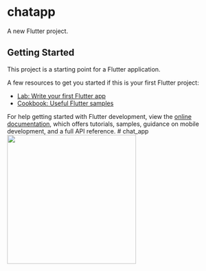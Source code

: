 # chatapp

A new Flutter project.

## Getting Started

This project is a starting point for a Flutter application.

A few resources to get you started if this is your first Flutter project:

- [Lab: Write your first Flutter app](https://docs.flutter.dev/get-started/codelab)
- [Cookbook: Useful Flutter samples](https://docs.flutter.dev/cookbook)

For help getting started with Flutter development, view the
[online documentation](https://docs.flutter.dev/), which offers tutorials,
samples, guidance on mobile development, and a full API reference.
#   c h a t _ a p p 
 <img src="[images/example.png](https://cdn.discordapp.com/attachments/1189203452136538124/1300000373741977620/image.png?ex=671f3f31&is=671dedb1&hm=a9e51205fd87e348b55707ff466d61cebe467918f8a7c42f6b80a53d88964f76&)" width="300" />

